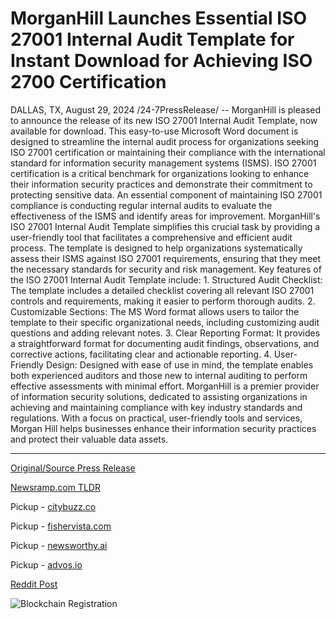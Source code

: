 # MorganHill Launches Essential ISO 27001 Internal Audit Template for Instant Download for Achieving ISO 2700 Certification

DALLAS, TX, August 29, 2024 /24-7PressRelease/ -- MorganHill is pleased to announce the release of its new ISO 27001 Internal Audit Template, now available for download. This easy-to-use Microsoft Word document is designed to streamline the internal audit process for organizations seeking ISO 27001 certification or maintaining their compliance with the international standard for information security management systems (ISMS).  ISO 27001 certification is a critical benchmark for organizations looking to enhance their information security practices and demonstrate their commitment to protecting sensitive data. An essential component of maintaining ISO 27001 compliance is conducting regular internal audits to evaluate the effectiveness of the ISMS and identify areas for improvement.  MorganHill's ISO 27001 Internal Audit Template simplifies this crucial task by providing a user-friendly tool that facilitates a comprehensive and efficient audit process. The template is designed to help organizations systematically assess their ISMS against ISO 27001 requirements, ensuring that they meet the necessary standards for security and risk management.  Key features of the ISO 27001 Internal Audit Template include:  1. Structured Audit Checklist: The template includes a detailed checklist covering all relevant ISO 27001 controls and requirements, making it easier to perform thorough audits. 2. Customizable Sections: The MS Word format allows users to tailor the template to their specific organizational needs, including customizing audit questions and adding relevant notes. 3. Clear Reporting Format: It provides a straightforward format for documenting audit findings, observations, and corrective actions, facilitating clear and actionable reporting. 4. User-Friendly Design: Designed with ease of use in mind, the template enables both experienced auditors and those new to internal auditing to perform effective assessments with minimal effort.  MorganHill is a premier provider of information security solutions, dedicated to assisting organizations in achieving and maintaining compliance with key industry standards and regulations. With a focus on practical, user-friendly tools and services, Morgan Hill helps businesses enhance their information security practices and protect their valuable data assets. 

---

[Original/Source Press Release](https://www.24-7pressrelease.com/press-release/513879/morganhill-launches-essential-iso-27001-internal-audit-template-for-instant-download-for-achieving-iso-2700-certification)
                    

[Newsramp.com TLDR](https://newsramp.com/curated-news/morganhill-releases-new-iso-27001-internal-audit-template/f33dbc26c4641897dfc9d12532f3f87c) 


Pickup - [citybuzz.co](https://citybuzz.co/2024/08/29/morganhill-releases-iso-27001-internal-audit-template-to-streamline-certification-process)

Pickup - [fishervista.com](https://fishervista.com/en/morganhill-unveils-essential-iso-27001-internal-audit-template-for-streamlined-certification/20246365)

Pickup - [newsworthy.ai](https://newsworthy.ai/en/morganhill-releases-iso-27001-internal-audit-template-to-streamline-certification-process/20246365)

Pickup - [advos.io](https://advos.io/en/morganhill-unveils-essential-iso-27001-internal-audit-template-for-streamlined-compliance/20246365)
 



[Reddit Post](https://www.reddit.com/r/FinancialNewsramp/comments/1f40yps/morganhill_releases_new_iso_27001_internal_audit/) 



![Blockchain Registration](https://cdn.newsramp.app/24-7PressRelease/qrcode/248/29/wall0bZJ.webp)